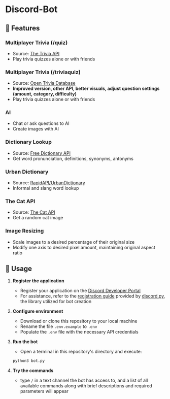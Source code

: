 # Discord-Bot


## 🌟 Features

### Multiplayer Trivia (/quiz)
- Source: [The Trivia API](https://the-trivia-api.com/)
- Play trivia quizzes alone or with friends


### Multiplayer Trivia (/triviaquiz)
- Source: [Open Trivia Database](https://opentdb.com/)
- **Improved version, other API, better visuals, adjust question settings (amount, category, difficulty)**
- Play trivia quizzes alone or with friends

### AI
- Chat or ask questions to AI
- Create images with AI


### Dictionary Lookup
- Source: [Free Dictionary API](https://dictionaryapi.dev/)
- Get word pronunciation, definitions, synonyms, antonyms

### Urban Dictionary
- Source: [RapidAPI/UrbanDictionary](https://rapidapi.com/archergardinersheridan/api/urban-dictionary7)
- Informal and slang word lookup

### The Cat API
- Source: [The Cat API](https://thecatapi.com)
- Get a random cat image

### Image Resizing
- Scale images to a desired percentage of their original size
- Modify one axis to desired pixel amount, maintaining original aspect ratio

## 🚀 Usage

1. **Register the application**
   - Register your application on the [Discord Developer Portal](https://discord.com/developers/applications)
   - For assistance, refer to the [registration guide](https://discordpy.readthedocs.io/en/stable/discord.html) provided by [discord.py](https://github.com/Rapptz/discord.py), the library utilized for bot creation

2. **Configure environment**
   - Download or clone this repository to your local machine
   - Rename the file `.env.example` to `.env`
   - Populate the `.env` file with the necessary API credentials

4. **Run the bot**
   - Open a terminal in this repository's directory and execute:
   ```sh
   python3 bot.py
   ```
5. **Try the commands**
   - type `/` in a text channel the bot has access to, and a list of all available commands along with brief descriptions and required parameters will appear
     

